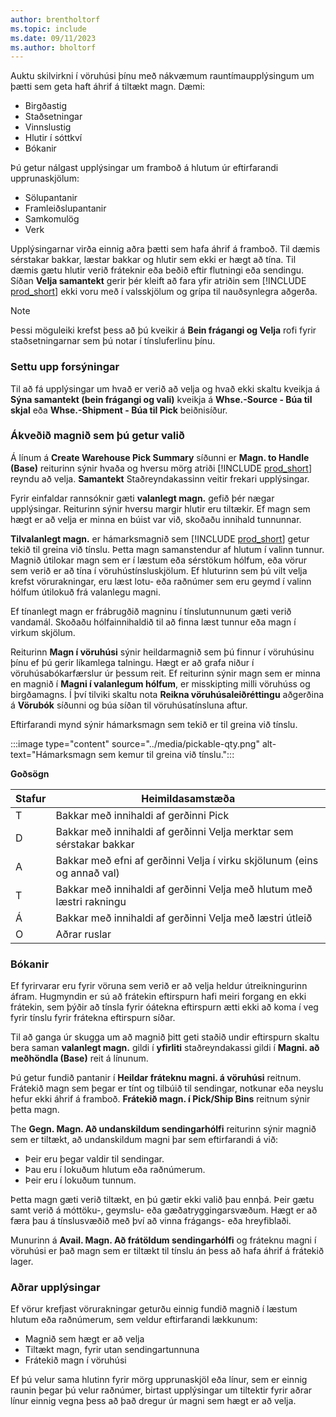 ```yaml
---
author: brentholtorf
ms.topic: include
ms.date: 09/11/2023
ms.author: bholtorf
---
```


Auktu skilvirkni í vöruhúsi þínu með nákvæmum rauntímaupplýsingum um þætti sem geta haft áhrif á tiltækt magn. Dæmi: 

* Birgðastig
* Staðsetningar
* Vinnslustig
* Hlutir í sóttkví
* Bókanir

Þú getur nálgast upplýsingar um framboð á hlutum úr eftirfarandi upprunaskjölum:

* Sölupantanir
* Framleiðslupantanir
* Samkomulög
* Verk

Upplýsingarnar virða einnig aðra þætti sem hafa áhrif á framboð. Til dæmis sérstakar bakkar, læstar bakkar og hlutir sem ekki er hægt að tína. Til dæmis gætu hlutir verið fráteknir eða beðið eftir flutningi eða sendingu. Síðan **Velja samantekt**  gerir þér kleift að fara yfir atriðin sem [!INCLUDE [prod_short](prod_short.md)] ekki voru með í valsskjölum og grípa til nauðsynlegra aðgerða.

> [!NOTE]
> Þessi möguleiki krefst þess að þú kveikir á **Bein frágangi og Velja** rofi fyrir staðsetningarnar sem þú notar í tínsluferlinu þínu.

### Settu upp forsýningar

Til að fá upplýsingar um hvað er verið að velja og hvað ekki skaltu kveikja á **Sýna samantekt (bein frágangi og vali)** kveikja á **Whse.-Source - Búa til skjal** eða **Whse.-Shipment - Búa til Pick** beiðnisíður.

### Ákveðið magnið sem þú getur valið

Á línum á  **Create Warehouse Pick Summary** síðunni er **Magn. to Handle (Base)** reiturinn sýnir hvaða og hversu mörg atriði [!INCLUDE [prod_short](prod_short.md)] reyndu að velja.  **Samantekt** Staðreyndakassinn veitir frekari upplýsingar.

Fyrir einfaldar rannsóknir gæti **valanlegt magn.**  gefið þér nægar upplýsingar. Reiturinn sýnir hversu margir hlutir eru tiltækir. Ef magn sem hægt er að velja er minna en búist var við, skoðaðu innihald tunnunnar.

 **Tilvalanlegt magn.** er hámarksmagnið sem [!INCLUDE [prod_short](prod_short.md)] getur tekið til greina við tínslu. Þetta magn samanstendur af hlutum í valinn tunnur. Magnið útilokar magn sem er í læstum eða sérstökum hólfum, eða vörur sem verið er að tína í vöruhústínsluskjölum. Ef hluturinn sem þú vilt velja krefst vörurakningar, eru læst lotu- eða raðnúmer sem eru geymd í valinn hólfum útilokuð frá valanlegu magni.

Ef tínanlegt magn er frábrugðið magninu í tínslutunnunum gæti verið vandamál. Skoðaðu hólfainnihaldið til að finna læst tunnur eða magn í virkum skjölum.

Reiturinn **Magn í vöruhúsi**  sýnir heildarmagnið sem þú finnur í vöruhúsinu þínu ef þú gerir líkamlega talningu. Hægt er að grafa niður í vöruhúsabókarfærslur úr þessum reit. Ef reiturinn sýnir magn sem er minna en magnið í **Magni í valanlegum hólfum**, er misskipting milli vöruhúss og birgðamagns. Í því tilviki skaltu nota **Reikna vöruhúsaleiðréttingu** aðgerðina á  **Vörubók** síðunni og búa síðan til vöruhúsatínsluna aftur.

Eftirfarandi mynd sýnir hámarksmagn sem tekið er til greina við tínslu.

:::image type="content" source="../media/pickable-qty.png" alt-text="Hámarksmagn sem kemur til greina við tínslu.":::

**Goðsögn**

|Stafur  |Heimildasamstæða  |
|---------|---------|
|T     |Bakkar með innihaldi af gerðinni Pick         |
|D     |Bakkar með innihaldi af gerðinni Velja merktar sem sérstakar bakkar        |
|A     |Bakkar með efni af gerðinni Velja í virku skjölunum (eins og annað val)       |
|T     |Bakkar með innihaldi af gerðinni Velja með hlutum með læstri rakningu         |
|Á     |Bakkar með innihaldi af gerðinni Velja með læstri útleið         |
|O     |Aðrar ruslar         |

### Bókanir

Ef fyrirvarar eru fyrir vöruna sem verið er að velja heldur útreikningurinn áfram. Hugmyndin er sú að frátekin eftirspurn hafi meiri forgang en ekki frátekin, sem þýðir að tínsla fyrir óátekna eftirspurn ætti ekki að koma í veg fyrir tínslu fyrir frátekna eftirspurn síðar.

Til að ganga úr skugga um að magnið þitt geti staðið undir eftirspurn skaltu bera saman **valanlegt magn.** gildi í **yfirliti** staðreyndakassi gildi í **Magni. að meðhöndla (Base)** reit á línunum.

Þú getur fundið pantanir í **Heildar fráteknu magni. á vöruhúsi** reitnum. Frátekið magn sem þegar er tínt og tilbúið til sendingar, notkunar eða neyslu hefur ekki áhrif á framboð.  **Frátekið magn. í Pick/Ship Bins** reitnum sýnir þetta magn.

The **Gegn. Magn. Að undanskildum sendingarhólfi** reiturinn sýnir magnið sem er tiltækt, að undanskildum magni þar sem eftirfarandi á við:

* Þeir eru þegar valdir til sendingar.
* Þau eru í lokuðum hlutum eða raðnúmerum.
* Þeir eru í lokuðum tunnum.

Þetta magn gæti verið tiltækt, en þú gætir ekki valið þau ennþá. Þeir gætu samt verið á móttöku-, geymslu- eða gæðatryggingarsvæðum. Hægt er að færa þau á tínslusvæðið með því að vinna frágangs- eða hreyfiblaði.

Munurinn á **Avail. Magn. Að frátöldum sendingarhólfi** og fráteknu magni í vöruhúsi er það magn sem er tiltækt til tínslu án þess að hafa áhrif á frátekið lager.

### Aðrar upplýsingar

Ef vörur krefjast vörurakningar geturðu einnig fundið magnið í læstum hlutum eða raðnúmerum, sem veldur eftirfarandi lækkunum:

* Magnið sem hægt er að velja
* Tiltækt magn, fyrir utan sendingartunnuna
* Frátekið magn í vöruhúsi 

Ef þú velur sama hlutinn fyrir mörg upprunaskjöl eða línur, sem er einnig raunin þegar þú velur raðnúmer, birtast upplýsingar um tiltektir fyrir aðrar línur einnig vegna þess að það dregur úr magni sem hægt er að velja.
